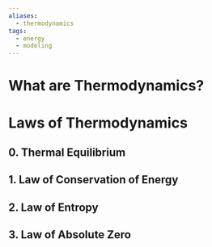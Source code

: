 ```yaml
---
aliases:
  - thermodynamics
tags:
  - energy
  - modeling
---
```

# What are Thermodynamics?

# Laws of Thermodynamics
## 0. Thermal Equilibrium

## 1. Law of Conservation of Energy

## 2. Law of Entropy

## 3. Law of Absolute Zero
